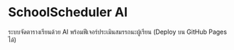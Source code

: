 # SchoolScheduler AI

ระบบจัดตารางเรียนด้วย AI พร้อมฟีเจอร์ประเมินสมรรถนะผู้เรียน (Deploy บน GitHub Pages ได้)